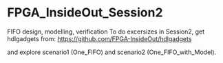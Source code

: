 # FPGA_InsideOut_Session2
FIFO design, modelling, verification
To do excersizes in Session2, get hdlgadgets from:
https://github.com/FPGA-InsideOut/hdlgadgets

and explore scenario1 (One_FIFO) and scenario2 (One_FIFO_with_Model).
